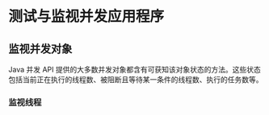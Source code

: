 # 测试与监视并发应用程序

## 监视并发对象

Java 并发 API 提供的大多数并发对象都含有可获知该对象状态的方法。这些状态包括当前正在执行的线程数、被阻断且等待某一条件的线程数、执行的任务数等。



### 监视线程

